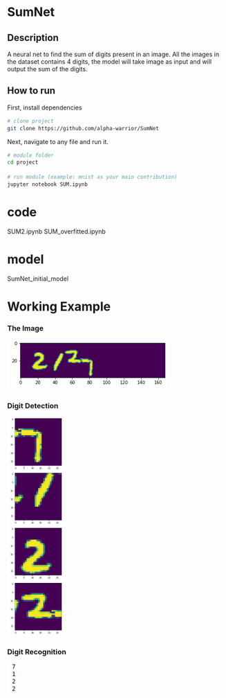 
# SumNet   
 
## Description   
A neural net to find the sum of digits present in an image. All the images in the dataset contains 4 digits, the model will take image as input and will output the sum of the digits.

## How to run   
First, install dependencies   
```bash
# clone project   
git clone https://github.com/alpha-warrior/SumNet

 ```   
 Next, navigate to any file and run it.   
 ```bash
# module folder
cd project

# run module (example: mnist as your main contribution)   
jupyter notebook SUM.ipynb    
```

# code
SUM2.ipynb
SUM_overfitted.ipynb

# model
SumNet_initial_model

# Working Example
### The Image
![Image of 4 digits](https://github.com/alpha-warrior/SumNet/blob/main/Images/1.png)
### Digit Detection
![Image of 4 digits](https://github.com/alpha-warrior/SumNet/blob/main/Images/2.png)
### Digit Recognition
![Image of 4 digits](https://github.com/alpha-warrior/SumNet/blob/main/Images/3.png)
